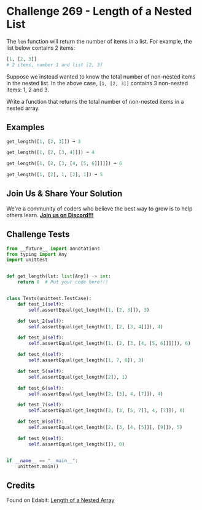 # Challenge 269 - Length of a Nested List

The `len` function will return the number of items in a list. For example, the list below contains 2 items:
```python
[1, [2, 3]]
# 2 items, number 1 and list [2, 3]
```
Suppose we instead wanted to know the total number of non-nested items in the nested list. In the above case, `[1, [2, 3]]` contains 3 non-nested items: 1, 2 and 3.

Write a function that returns the total number of non-nested items in a nested array.

## Examples
```python
get_length([1, [2, 3]]) ➞ 3

get_length([1, [2, [3, 4]]]) ➞ 4

get_length([1, [2, [3, [4, [5, 6]]]]]) ➞ 6

get_length([1, [2], 1, [2], 1]) ➞ 5
```
## Join Us & Share Your Solution

We're a community of coders who believe the best way to grow is to help others learn. **[Join us on Discord!!!](https://discord.gg/sfHykntuGy)**

## Challenge Tests
```python
from __future__ import annotations
from typing import Any
import unittest


def get_length(lst: list[Any]) -> int:
    return 0  # Put your code here!!!


class Tests(unittest.TestCase):
    def test_1(self):
        self.assertEqual(get_length([1, [2, 3]]), 3)

    def test_2(self):
        self.assertEqual(get_length([1, [2, [3, 4]]]), 4)

    def test_3(self):
        self.assertEqual(get_length([1, [2, [3, [4, [5, 6]]]]]), 6)

    def test_4(self):
        self.assertEqual(get_length([1, 7, 8]), 3)

    def test_5(self):
        self.assertEqual(get_length([2]), 1)

    def test_6(self):
        self.assertEqual(get_length([2, [3], 4, [7]]), 4)

    def test_7(self):
        self.assertEqual(get_length([2, [3, [5, 7]], 4, [7]]), 6)

    def test_8(self):
        self.assertEqual(get_length([2, [3, [4, [5]]], [9]]), 5)

    def test_9(self):
        self.assertEqual(get_length([]), 0)


if __name__ == "__main__":
    unittest.main()
```
## Credits

Found on Edabit: [Length of a Nested Array](https://edabit.com/challenge/yXSTvCNen2DQHyrh6)
